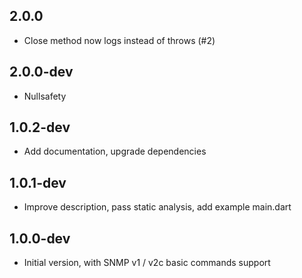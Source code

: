 ## 2.0.0

- Close method now logs instead of throws (#2)

## 2.0.0-dev

- Nullsafety

## 1.0.2-dev

- Add documentation, upgrade dependencies

## 1.0.1-dev

- Improve description, pass static analysis, add example main.dart

## 1.0.0-dev

- Initial version, with SNMP v1 / v2c basic commands support
